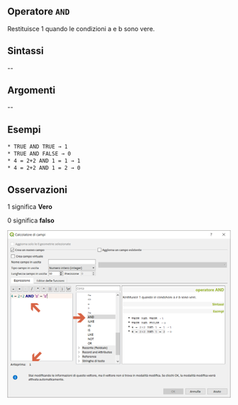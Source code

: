 ## Operatore `AND`

Restituisce 1 quando le condizioni a e b sono vere.

## Sintassi

--

## Argomenti
--
## Esempi
```
* TRUE AND TRUE → 1
* TRUE AND FALSE → 0
* 4 = 2+2 AND 1 = 1 → 1
* 4 = 2+2 AND 1 = 2 → 0
```

## Osservazioni

1 significa **Vero**

0 significa **falso**

<img src="/img/operatori/AND1.png">